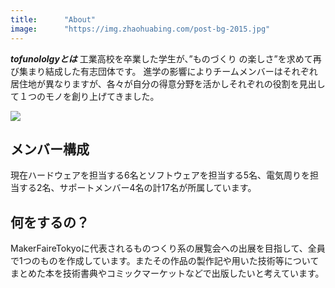 ```yaml
---
title:      "About"
image:      "https://img.zhaohuabing.com/post-bg-2015.jpg"
---
```

**_tofunololgyとは_**
工業高校を卒業した学生が、”ものづくり の楽しさ”を求めて再び集まり結成した有志団体です。
進学の影響によりチームメンバーはそれぞれ居住地が異なりますが、各々が自分の得意分野を活かしそれぞれの役割を見出して１つのモノを創り上げてきました。


![](/images/logo.png)


## メンバー構成

 現在ハードウェアを担当する6名とソフトウェアを担当する5名、電気周りを担当する2名、サポートメンバー4名の計17名が所属しています。




## 何をするの？

 MakerFaireTokyoに代表されるものつくり系の展覧会への出展を目指して、全員で1つのものを作成しています。またその作品の製作記や用いた技術等についてまとめた本を技術書典やコミックマーケットなどで出版したいと考えています。
